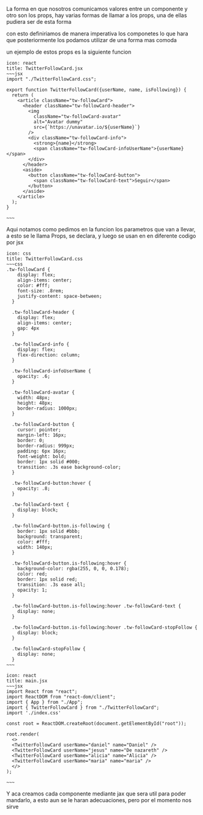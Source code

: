 La forma en que nosotros comunicamos valores entre un componente y otro son los props, hay varias formas de llamar a los props, una de ellas pudiera ser de esta forma 


con esto definiriamos de manera imperativa los componetes lo que hara que posteriormente los podamos utilizar de una forma mas comoda

un ejemplo de estos props es la siguiente funcion

```ad-info
icon: react
title: TwitterFollowCard.jsx
~~~jsx
import "./TwitterFollowCard.css";

export function TwitterFollowCard({userName, name, isFollowing}) {
  return (
    <article className="tw-followCard">
      <header className="tw-followCard-header">
        <img
          className="tw-followCard-avatar"
          alt="Avatar dummy"
          src={`https://unavatar.io/${userName}`}
        />
        <div className="tw-followCard-info">
          <strong>{name}</strong>
          <span className="tw-followCard-infoUserName">{userName}</span>
        </div>
      </header>
      <aside>
        <button className="tw-followCard-button">
          <span className="tw-followCard-text">Seguir</span>
        </button>
      </aside>
    </article>
  );
}

~~~

```
Aqui notamos como pedimos en la funcion los parametros que van a llevar, a esto se le llama Props, se declara, y luego se usan en en diferente codigo por jsx

```ad-info
icon: css
title: TwitterFollowCard.css
~~~css
.tw-followCard {
    display: flex;
    align-items: center;
    color: #fff;
    font-size: .8rem;
    justify-content: space-between;
  }
  
  .tw-followCard-header {
    display: flex;
    align-items: center;
    gap: 4px
  }
  
  .tw-followCard-info {
    display: flex;
    flex-direction: column;
  }
  
  .tw-followCard-infoUserName {
    opacity: .6;
  }
  
  .tw-followCard-avatar {
    width: 48px;
    height: 48px;
    border-radius: 1000px;
  }
  
  .tw-followCard-button {
    cursor: pointer;
    margin-left: 16px;
    border: 0;
    border-radius: 999px;
    padding: 6px 16px;
    font-weight: bold;
    border: 1px solid #000;
    transition: .3s ease background-color;
  }
  
  .tw-followCard-button:hover {
    opacity: .8;
  }
  
  .tw-followCard-text {
    display: block;
  }
  
  .tw-followCard-button.is-following {
    border: 1px solid #bbb;
    background: transparent;
    color: #fff;
    width: 140px;
  }
  
  .tw-followCard-button.is-following:hover {
    background-color: rgba(255, 0, 0, 0.178);
    color: red;
    border: 1px solid red;
    transition: .3s ease all;
    opacity: 1;
  }
  
  .tw-followCard-button.is-following:hover .tw-followCard-text {
    display: none;
  }
  
  .tw-followCard-button.is-following:hover .tw-followCard-stopFollow {
    display: block;
  }
  
  .tw-followCard-stopFollow {
    display: none;
  }
~~~

```

```ad-info
icon: react
title: main.jsx
~~~jsx
import React from "react";
import ReactDOM from "react-dom/client";
import { App } from "./App";
import { TwitterFollowCard } from "./TwitterFollowCard";
import './index.css'

const root = ReactDOM.createRoot(document.getElementById("root"));

root.render(
  <>
  <TwitterFollowCard userName="daniel" name="Daniel" />
  <TwitterFollowCard userName="jesus" name="De nazareth" />
  <TwitterFollowCard userName="alicia" name="Alicia" />
  <TwitterFollowCard userName="maria" name="maria" />
  </>
);

~~~

```
Y aca creamos cada componente mediante jax que sera util para poder mandarlo, a esto aun se le haran adecuaciones, pero por el momento nos sirve
